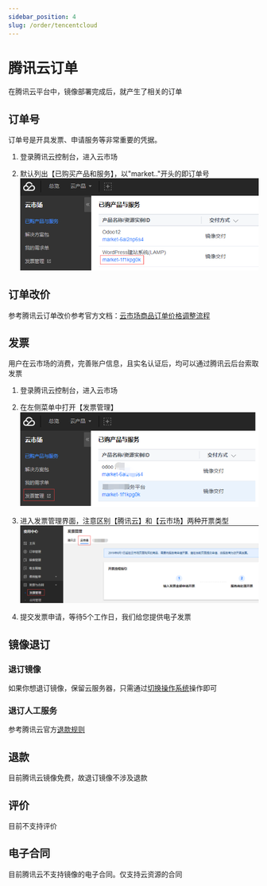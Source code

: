 ```yaml
---
sidebar_position: 4
slug: /order/tencentcloud
---
```


# 腾讯云订单

在腾讯云平台中，镜像部署完成后，就产生了相关的订单

## 订单号

订单号是开具发票、申请服务等非常重要的凭据。

1. 登录腾讯云控制台，进入云市场  

2. 默认列出【已购买产品和服务】，以"market.."开头的即订单号
   ![订单列表](../assets/qcloud-ordernumb-websoft9.png)

## 订单改价

参考腾讯云订单改价参考官方文档：[云市场商品订单价格调整流程](https://cloud.tencent.com/document/product/306/14140)

## 发票

用户在云市场的消费，完善账户信息，且实名认证后，均可以通过腾讯云后台索取发票

1. 登录腾讯云控制台，进入云市场  

2. 在左侧菜单中打开【发票管理】  
   ![发票列表](../assets/qcloud-gotoinvoice-websoft9.png)

3. 进入发票管理界面，注意区别【腾讯云】和【云市场】两种开票类型
   ![订单列表](../assets/qcloud-invoicestart-websoft9.png)

4. 提交发票申请，等待5个工作日，我们给您提供电子发票


## 镜像退订

### 退订镜像

如果你想退订镜像，保留云服务器，只需通过[切换操作系统](../tencentcloud#reinstallos)操作即可  

### 退订人工服务

参考腾讯云官方[退款规则](https://cloud.tencent.com/document/product/306/30021)

## 退款

目前腾讯云镜像免费，故退订镜像不涉及退款

## 评价

目前不支持评价

## 电子合同

目前腾讯云不支持镜像的电子合同。仅支持云资源的合同